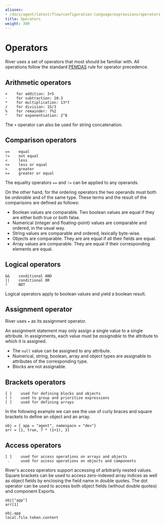 ```yaml
---
aliases:
- /docs/agent/latest/flow/configuration-language/expressions/operators
title: Operators
weight: 300
---
```


# Operators
River uses a set of operators that most should be familiar with. All operations
follow the standard [PEMDAS](https://en.wikipedia.org/wiki/Order_of_operations)
rule for operator precedence.

## Arithmetic operators
```
+    for addition: 3+5
-    for subtraction: 10-3
*    for multiplication: 13*7
/    for division: 15/3
%    for remainder: 7%2
^    for exponentiation: 2^8
```

The `+` operator can also be used for string concatenation.

## Comparison operators
```
==    equal
!=    not equal
<     less
<=    less or equal
>     greater
>=    greater or equal
```

The equality operators `==` and `!=` can be applied to any operands.

On the other hand, for the ordering operators the two operands must both be
_orderable_ and of the same type. These terms and the result of the comparisons
are defined as follows:

* Boolean values are comparable. Two boolean values are equal if they are
  either both true or both false.
* Numerical (integer and floating-point) values are comparable and ordered, in
  the usual way.
* String values are comparable and ordered, lexically byte-wise.
* Objects are comparable. They are are equal if all their fields are equal.
* Array values are comparable. They are equal if their corresponding elements
  are equal.

## Logical operators
```
&&    conditional AND
||    conditional OR 
!     NOT            
```

Logical operators apply to boolean values and yield a boolean result.

## Assignment operator
River uses `=` as its assignment operator.

An assignment statement may only assign a single value to a single attribute.
In assignments, each value must be _assignable_ to the attribute to which it is
assigned.

* The `null` value can be assigned to any attribute.
* Numerical, string, boolean, array and object types are assignable to
  attributes of the corresponding type.
* Blocks are not assignable.

## Brackets operators
```
{ }    used for defining blocks and objects
( )    used to group and prioritize expressions
[ ]    used for defining arrays
```

In the following example we can see the use of curly braces and square brackets
to define an object and an array.
```river
obj = { app = "agent", namespace = "dev"}
arr = [1, true, 7 * (1+1), 3]
```

## Access operators
```
[ ]    used for access operations on arrays and objects
 .     used for access operations on objects and components
```

River's access operators support accessing of arbitrarily nested values.
Square brackets can be used to access zero-indexed array indices as well as
object fields by enclosing the field name in double quotes.
The dot operator can be used to access both object fields (without double
quotes) and component Exports.
```river
obj["app"]
arr[1]

obj.app
local.file.token.content
```
